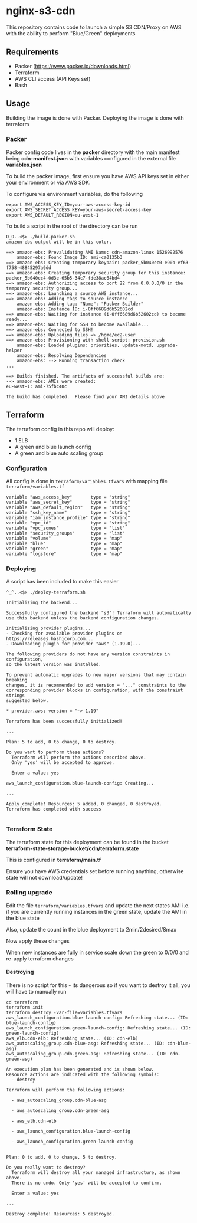 # nginx-s3-cdn

This repository contains code to launch a simple S3 CDN/Proxy on AWS with the ability to perform
"Blue/Green" deployments

## Requirements

* Packer (https://www.packer.io/downloads.html)
* Terraform
* AWS CLI access (API Keys set)
* Bash

## Usage

Building the image is done with Packer.  Deploying the image is done with terraform

### Packer

Packer config code lives in the **packer** directory with the main manifest being **cdn-manifest.json**
with variables configured in the external file **variables.json**

To build the packer image, first ensure you have AWS API keys set in either your environment or via AWS SDK.

To configure via environment variables, do the following

```
export AWS_ACCESS_KEY_ID=your-aws-access-key-id
export AWS_SECRET_ACCESS_KEY=your-aws-secret-access-key
export AWS_DEFAULT_REGION=eu-west-1

```

To build a script in the root of the directory can be run

```
O_O..<$> ./build-packer.sh
amazon-ebs output will be in this color.

==> amazon-ebs: Prevalidating AMI Name: cdn-amazon-linux 1526992576
    amazon-ebs: Found Image ID: ami-ca0135b3
==> amazon-ebs: Creating temporary keypair: packer_5b040ec0-e90b-ef63-f758-48845297a6dd
==> amazon-ebs: Creating temporary security group for this instance: packer_5b040ec4-0d3e-65b5-34c7-fde38ac64bd4
==> amazon-ebs: Authorizing access to port 22 from 0.0.0.0/0 in the temporary security group...
==> amazon-ebs: Launching a source AWS instance...
==> amazon-ebs: Adding tags to source instance
    amazon-ebs: Adding tag: "Name": "Packer Builder"
    amazon-ebs: Instance ID: i-0ff6689d6b52602cd
==> amazon-ebs: Waiting for instance (i-0ff6689d6b52602cd) to become ready...
==> amazon-ebs: Waiting for SSH to become available...
==> amazon-ebs: Connected to SSH!
==> amazon-ebs: Uploading files => /home/ec2-user
==> amazon-ebs: Provisioning with shell script: provision.sh
    amazon-ebs: Loaded plugins: priorities, update-motd, upgrade-helper
    amazon-ebs: Resolving Dependencies
    amazon-ebs: --> Running transaction check
...

==> Builds finished. The artifacts of successful builds are:
--> amazon-ebs: AMIs were created:
eu-west-1: ami-75fbc40c

The build has completed.  Please find your AMI details above
```


## Terraform

The terraform config in this repo will deploy:

* 1 ELB
* A green and blue launch config
* A green and blue auto scaling group

### Configuration

All config is done in `terraform/variables.tfvars` with mapping file `terraform/variables.tf`

```
variable "aws_access_key"       type = "string"
variable "aws_secret_key"       type = "string"
variable "aws_default_region"   type = "string"
variable "ssh_key_name"         type = "string"
variable "iam_instance_profile" type = "string"
variable "vpc_id"               type = "string"
variable "vpc_zones"            type = "list"
variable "security_groups"      type = "list"
variable "volume"               type = "map"
variable "blue"                 type = "map"
variable "green"                type = "map"
variable "logstore"             type = "map"
```

### Deploying

A script has been included to make this easier

```
^_^..<$> ./deploy-terraform.sh

Initializing the backend...

Successfully configured the backend "s3"! Terraform will automatically
use this backend unless the backend configuration changes.

Initializing provider plugins...
- Checking for available provider plugins on https://releases.hashicorp.com...
- Downloading plugin for provider "aws" (1.19.0)...

The following providers do not have any version constraints in configuration,
so the latest version was installed.

To prevent automatic upgrades to new major versions that may contain breaking
changes, it is recommended to add version = "..." constraints to the
corresponding provider blocks in configuration, with the constraint strings
suggested below.

* provider.aws: version = "~> 1.19"

Terraform has been successfully initialized!

...

Plan: 5 to add, 0 to change, 0 to destroy.

Do you want to perform these actions?
  Terraform will perform the actions described above.
  Only 'yes' will be accepted to approve.

  Enter a value: yes

aws_launch_configuration.blue-launch-config: Creating...

...

Apply complete! Resources: 5 added, 0 changed, 0 destroyed.
Terraform has completed with success


```

### Terraform State

The terraform state for this deployment can be found in the bucket **terraform-state-storage-bucket/cdn/terraform.state**

This is configured in **terraform/main.tf**

Ensure you have AWS credentials set before running anything, otherwise state will not download/update!

### Rolling upgrade

Edit the file `terraform/variables.tfvars` and update the next states AMI i.e. if you
are currently running instances in the green state, update the AMI in the blue state

Also, update the count in the blue deployment to 2min/2desired/8max

Now apply these changes

When new instances are fully in service scale down the green to 0/0/0 and re-apply terraform changes

#### Destroying

There is no script for this - its dangerous so if you want to destroy it all, you will have to manually run

```
cd terraform
terraform init
terraform destroy -var-file=variables.tfvars
aws_launch_configuration.blue-launch-config: Refreshing state... (ID: blue-launch-config)
aws_launch_configuration.green-launch-config: Refreshing state... (ID: green-launch-config)
aws_elb.cdn-elb: Refreshing state... (ID: cdn-elb)
aws_autoscaling_group.cdn-blue-asg: Refreshing state... (ID: cdn-blue-asg)
aws_autoscaling_group.cdn-green-asg: Refreshing state... (ID: cdn-green-asg)

An execution plan has been generated and is shown below.
Resource actions are indicated with the following symbols:
  - destroy

Terraform will perform the following actions:

  - aws_autoscaling_group.cdn-blue-asg

  - aws_autoscaling_group.cdn-green-asg

  - aws_elb.cdn-elb

  - aws_launch_configuration.blue-launch-config

  - aws_launch_configuration.green-launch-config


Plan: 0 to add, 0 to change, 5 to destroy.

Do you really want to destroy?
  Terraform will destroy all your managed infrastructure, as shown above.
  There is no undo. Only 'yes' will be accepted to confirm.

  Enter a value: yes

...

Destroy complete! Resources: 5 destroyed.
```
